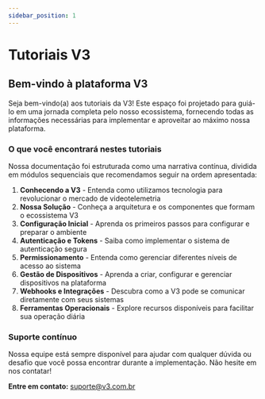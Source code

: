 ```yaml
---
sidebar_position: 1
---
```


# Tutoriais V3

## Bem-vindo à plataforma V3

Seja bem-vindo(a) aos tutoriais da V3! Este espaço foi projetado para guiá-lo em uma jornada completa pelo nosso ecossistema, fornecendo todas as informações necessárias para implementar e aproveitar ao máximo nossa plataforma.

### O que você encontrará nestes tutoriais

Nossa documentação foi estruturada como uma narrativa contínua, dividida em módulos sequenciais que recomendamos seguir na ordem apresentada:

1. **Conhecendo a V3** - Entenda como utilizamos tecnologia para revolucionar o mercado de videotelemetria
2. **Nossa Solução** - Conheça a arquitetura e os componentes que formam o ecossistema V3
3. **Configuração Inicial** - Aprenda os primeiros passos para configurar e preparar o ambiente
4. **Autenticação e Tokens** - Saiba como implementar o sistema de autenticação segura
5. **Permissionamento** - Entenda como gerenciar diferentes níveis de acesso ao sistema
6. **Gestão de Dispositivos** - Aprenda a criar, configurar e gerenciar dispositivos na plataforma
7. **Webhooks e Integrações** - Descubra como a V3 pode se comunicar diretamente com seus sistemas
8. **Ferramentas Operacionais** - Explore recursos disponíveis para facilitar sua operação diária

### Suporte contínuo

Nossa equipe está sempre disponível para ajudar com qualquer dúvida ou desafio que você possa encontrar durante a implementação. Não hesite em nos contatar!

**Entre em contato:** [suporte@v3.com.br](mailto:suporte@v3.com.br)